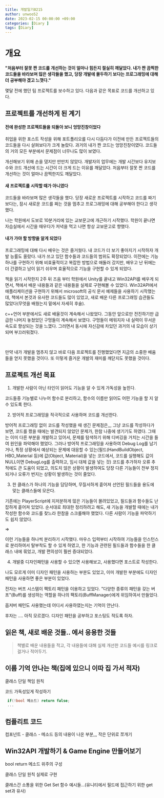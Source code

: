 ```yaml
---
title: 개발일기0215
author: unwoo52
date: 2023-02-15 00:00:00 +09:00
categories: [Diary ]
tags: [Diary]
---
```


# 개요

**"처음부터 잘못 짠 코드를 개선하는 것이 얼마나 힘든지 절실히 깨달았다. 내가 짠 끔찍한 코드들을 바라보며 많은 생각들을 했고, 당장 개발에 몰두하기 보다는 프로그래밍에 대해 더 공부해야 겠고 느꼇다."**

몇달 전에 했던 팀 프로젝트를 보수하고 있다. 다음과 같은 목표로 코드를 개선하고 있다.


## 프로젝트를 개선하게 된 계기

#### 전에 완성한 프로젝트들을 되돌아 보니 엉망진창이었다

취업을 위한 포스트 작성을 위해 포트폴리오를 다시 다듬다가 이전에 만든 프로젝트들의 코드들을 다시 살펴보다가 크게 놀랐다. 과거의 내가 짠 코드는 엉망진창이였다. 코드들의 거의 모든 부분에서 문제점이 너무나도 많이 보였다.

개선해보기 위해 손을 댔지만 만만치 않았다. 개발자의 업무에는 개발 시간보다 유지보수와 코드 개선에 드는 시간이 더 크게 드는 이유를 깨달았다. 처음부터 잘못 짠 코드를 개선하는 것이 얼마나 끔찍한지도 깨달았다.

#### 새 프로젝트를 시작할 때가 아니였다

코드들을 바라보며 많은 생각들을 했다. 당장 새로운 프로젝트를 시작하고 코드를 짜기 보다는, 잠시 새로운 코드를 짜는 것을 멈추고 프로그래밍에 대해 공부해야 한다고 생각했다.

나는 학원에서 도보로 10분거리에 있는 교보문고에 개근하기 시작했다. 학원이 끝나면 자습실에서 시간을 때우다가 저녁을 먹고 나면 항상 교보문고로 향했다.

#### 내가 가야 할 방향을 알게 되었다

프로그래밍에 대해 다시 배우는 것은 즐거웠다. 내 코드가 더 보기 좋아지기 시작하자 개발 능률도 올랐다. 내가 쓰고 있던 함수들과 코드들의 범위도 확장되었다. 이전에는 기능 하나를 구현하기 위해 비효율적이고 복잡한 방법으로 애둘러 갔지만, 배우고 난 뒤에는 더 간결하고 남이 읽기 쉬우며 효율적으로 기능을 구현할 수 있게 되었다.

책을 읽기 시작한지 2주 뒤 즈음 부터 학원에서 Unity를 끝내고 Win32API를 배우게 되면서, 책에서 배운 내용들과 같은 내용들을 실제로 구현해볼 수 있었다. Win32API에서 애플리케이션을 구현하기 위해서 microsoft의 공식 문서 예제들을 사용하기 시작했는데, 책에서 본것과 유사한 코드들도 많이 있었고, 새로 배운 다른 프로그래밍 습관들도 많았다(무엇을 배웠는지 밑에서 자세히 후술). 

 
 c++언어 부분에서도 새로 배울것이 계속해서 나왔었다. 그동안 앞으로만 전진하기만 급급한 나머지 놓쳤었던 구멍들이 계속해서 보였다. 구멍들이 메워지자 내 실력이 무서운 속도로 향상되는 것을 느꼈다. 그러면서 동시에 자신감에 차있던 과거의 내 모습이 상기되며 부끄러워졌다.
 
 <br>
 
 만약 내가 개발을 멈추지 않고 바로 다음 프로젝트를 진행했었다면 지금의 소중한 배움들을 얻지 못했을 것이다. 또 이렇게 즐거운 개발의 재미를 깨닫지도 못했을 것이다.
 
 ## 프로젝트 개선 목표
 
 
1. 개발한 사람이 아닌 타인이 읽어도 기능을 알 수 있게 가독성을 높힌다.

코드들중 기능별로 나누어 함수로 분리하고, 함수의 이름만 읽어도 어떤 기능을 할 지 알 수 있도록 한다.

2. 방어적 프로그래밍을 적극적으로 사용하며 코드를 개선한다.

 방어적 프로그래밍 없이 코드를 작성했을 때 생긴 문제점은,,, 그냥 코드를 작성하다가 보면, 코드를 짰을 때에는 발견되지 않았던 문제가, 한참 나중에 생기기도 하였다. 그때는 이미 다른 부분을 개발하고 있어서, 문제를 탐색하기 위해 디버깅을 거치는 시간을 들여 원인을 파악해야 했었다. 그러나 방어적 프로그래밍을 사용하여 Debug Log를 남기거나, 특정 상황에서 예상되는 문제에 대응할 수 있는(필드(HandBuildObject, HBO_Material 등)에 값(Object, Material)을 넣는 코드에서, 코드를 실행해도 값이 NULL이면 DebugLog를 출력하고, 임시 대체 값을 넣는 것) 코드를 추가하자 오류 추적에도 큰 도움이 되었고, 의도치 않은 상황이 발생하여도 당장 다른 기능들이 전부 정지되거나 오류가 번지는 상황이 발생하는 것이 줄었다.

3. 한 클래스가 하나의 기능을 담당하며, 무질서하게 흩어져 선언된 필드들을 용도에 맞는 클래스들에 모은다.

기존에는 PlayerScript에 지저분하게 많은 기능들이 몰려있었고, 필드들과 함수들도 난잡하게 흩어져 있었다. 순서대로 최대한 정리하려고 해도, 새 기능을 개발할 때에는 내가 작성한 함수와 코드를 찾느라 한참을 스크롤해야 했었다. 다른 사람이 기능을 파악하기도 쉽지 않았다.

=>

이런 기능들을 하나씩 분리하기 시작했다. 마우스 입력부터 시작하여 기능들을 인스턴스로 분리하여서 탈부착도 할 수 있게 하였고, 한 기능과 관련된 필드들과 함수들을 한 클래스 내에 묶었고, 개발 편의성이 훨씬 증대되었다.

4. 개발중 디자인패턴을 사용할 수 있으면 사용해보고, 사용했다면 포스트로 작성한다.

나도 모르게 이미 디자인 패턴을 사용하는 부분도 있었고, 이미 개발한 부분에도 디자인 패턴을 사용하면 좋은 부분이 있었다.

전자는 버프 시스템이 팩토리 패턴을 이용하고 있었다. "다양한 종류의 패턴을 갖는 버프"(Buff)를 생성하는 역할을 하나의 팩토리(BuffManager)에게 위임하여서 만들었다.

옵저버 패턴도 사용했는데 어디서 사용하였는지는 기억이 안난다.

후자는 .... 아직 모르겠다. 디자인 패턴을 공부하고 포스팅도 적도록 하자.



 ## 읽은 책, 새로 배운 것들.. 에서 응용한 것들
 
 >책별로 배운 내용들을 적고, 각 내용들에 대해 실제 개선한 코드들 예시를 링크로 걸거나 적어두기.
 
 ## 이름 기억 안나는 책(집에 있으니 이따 집 가서 적자)
 
 클래스 단일 책임 원칙
 
 코드 가독성있게 작성하기
 
 ```cs
  if(!bool 메소드) return false;
  ...
 ```
 
## 컴플리트 코드
 
컴포넌트 - 클래스 - 메소드 등의 내용이 나온 부분,,, 작은 단위로 쪼개기


## Win32API 개발하기 &  Game Engine 만들어보기
 
 bool return 메소드 위주의 구성

클래스 단일 원칙 실제로 구현

클래스간 소통을 위한 Get Set 함수 예시들...(유니티에서 필드에 접근하기 위한 get set과 유사)
